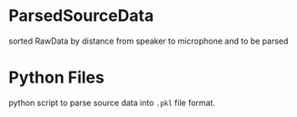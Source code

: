 # ParsedSourceData

sorted RawData by distance from speaker to microphone and to be parsed

# Python Files

python script to parse source data into `.pkl` file format.